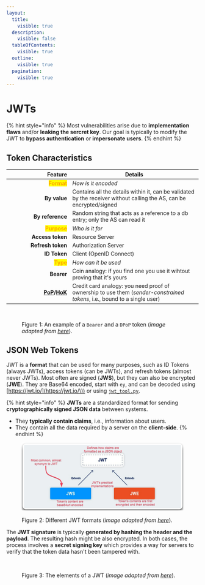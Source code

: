 ```yaml
---
layout:
  title:
    visible: true
  description:
    visible: false
  tableOfContents:
    visible: true
  outline:
    visible: true
  pagination:
    visible: true
---
```


# JWTs

{% hint style="info" %}
Most vulnerabilities arise due to **implementation flaws** and/or **leaking the sercret key**. Our goal is typically to modify the JWT to **bypass authentication** or **impersonate users**.
{% endhint %}

## Token Characteristics

<table><thead><tr><th width="152" align="right">Feature</th><th>Details</th></tr></thead><tbody><tr><td align="right"><mark style="color:orange;"><strong>Format</strong></mark></td><td><em>How is it encoded</em></td></tr><tr><td align="right"><strong>By value</strong> </td><td>Contains all the details within it, can be validated by the receiver without calling the AS, can be encrypted/signed</td></tr><tr><td align="right"><strong>By reference</strong></td><td>Random string that acts as a reference to a db entry; only the AS can read it</td></tr><tr><td align="right"><mark style="color:orange;"><strong>Purpose</strong></mark></td><td><em>Who is it for</em></td></tr><tr><td align="right"><strong>Access token</strong></td><td>Resource Server</td></tr><tr><td align="right"><strong>Refresh token</strong></td><td>Authorization Server</td></tr><tr><td align="right"><strong>ID Token</strong> </td><td>Client (OpenID Connect)</td></tr><tr><td align="right"><mark style="color:orange;"><strong>Type</strong></mark></td><td><em>How can it be used</em></td></tr><tr><td align="right"><strong>Bearer</strong> </td><td>Coin analogy: if you find one you use it wihtout proving that it's yours</td></tr><tr><td align="right"> <a data-footnote-ref href="#user-content-fn-1"><strong>PoP</strong></a><strong>/</strong><a data-footnote-ref href="#user-content-fn-2"><strong>HoK</strong></a></td><td>Credit card analogy: you need proof of ownership to use them (<em>sender-constrained tokens</em>, i.e., bound to a single user)</td></tr></tbody></table>

<figure><img src="../../../../../../.gitbook/assets/token_types.avif" alt=""><figcaption><p>Figure 1: An example of a <code>Bearer</code> and a <code>DPoP</code> token (<em>image adapted from</em> <a href="https://www.apisecuniversity.com/courses/api-authentication"><em>here</em></a>).</p></figcaption></figure>

## JSON Web Tokens

JWT is a **format** that can be used for many purposes, such as ID Tokens (always JWTs), access tokens (can be JWTs), and refresh tokens (almost never JWTs). Most often are signed (**JWS**), but they can also be encrypted (**JWE**). They are Base64 encoded, start with `ey`, and can be decoded using [https://jwt.io/](https://jwt.io/\)) or using [`jwt_tool.py`](https://github.com/ticarpi/jwt_tool).

{% hint style="info" %}
**JWTs** are a standardized format for sending **cryptographically signed JSON data** between systems.&#x20;

* They **typically contain claims**, i.e., information about users.
* They contain all the data required by a server on the **client-side**.
{% endhint %}

<figure><img src="../../../../../../.gitbook/assets/jwt_formats.png" alt=""><figcaption><p>Figure 2: Different JWT formats (<em>image adapted from</em> <a href="https://portswigger.net/web-security/jwt"><em>here</em></a>).</p></figcaption></figure>

The **JWT signature** is typically **generated by hashing the header and the payload**. The resulting hash might be also encrypted. In both cases, the process involves a **secret signing key** which provides a way for servers to verify that the token data hasn't been tampered with.

<figure><img src="../../../../../../.gitbook/assets/jwt_structure.avif" alt="" width="563"><figcaption><p>Figure 3: The elements of a JWT (<em>image adapted from</em> <a href="https://www.apisecuniversity.com/courses/api-authentication"><em>here</em></a>).</p></figcaption></figure>

[^1]: **Proof of Possession**

[^2]: **Holder of Key**
